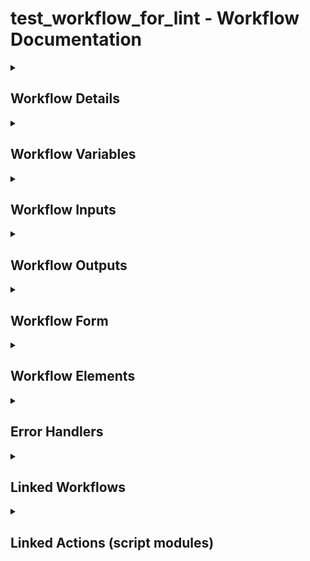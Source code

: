 # test_workflow_for_lint - Workflow Documentation
<details>
<summary><h2>Workflow Details</h2></summary>
- **Workflow Name:** test_workflow_for_lint
- **Workflow ID:** `61ef4779-a6df-4d4f-9d74-a9aedf4915ba`
- **Version:** 0.0.0
- **Description:** _No description provided_
</details>
<details>
<summary><h2>Workflow Variables</h2></summary>
| Name | Type |
|-|-|
| correctVariable | string |
</details>
<details>
<summary><h2>Workflow Inputs</h2></summary>
| Name | Type |
|-|-|
| thisiswronginput | string |
| vm | VC:VirtualMachine |
| newStorageProfile | string |
| diskName | string |
| changeVmPolicy | boolean |
</details>
<details>
<summary><h2>Workflow Outputs</h2></summary>
| Name | Type |
|-|-|
| actionResult | Array/Properties |
| errorMsg | string |
</details>
<details>
<summary><h2>Workflow Form</h2></summary>
| ID | Label | Data Type | Constraints | Default | Value List | Signpost |
|-|-|-|-|-|-|-|
| thisiswronginput | thisiswronginput | string | {"required":false} | {} | {} |  |
| vm | vm | reference | {"required":false} | {} | {} |  |
| newStorageProfile | newStorageProfile | string | {"required":false} | {} | {} |  |
| diskName | diskName | string | {"required":false} | {} | {} |  |
| changeVmPolicy | changeVmPolicy | boolean | {"required":false} | {} | {} |  |
</details>
<details>
<summary><h2>Workflow Elements</h2></summary>
#### Element: item0
- **Type:** end
- **Description:** _No description provided_
---
#### Element: CorrectCode
- **Type:** task
- **Description:** [object Object]
**Script:**
```javascript
System.log('Hello World');
var firstString = 'test';
var secondString = firstString;
System.log(secondString)
``
---
#### Element: WrongCode
- **Type:** task
- **Description:** [object Object]
**Script:**
```javascript
System.log("Hello World");
var firstString = 'test'
``
---
#### Element: getAVISSLMonitor
- **Type:** task
- **Description:** [object Object]
**Output Bindings:**
| Variable Name | Type | Workflow Variable |
|-|-|-|
| actionResult | Array/Properties | actionResult |
**Script:**
```javascript
//Auto generated script, cannot be modified !
actionResult = System.getModule("net.atos.dhc.automation").getAVISSLMonitor();
``
---
#### Element: item4
- **Type:** end
- **Description:** _No description provided_
---
#### Element: Decision
- **Type:** custom-condition
- **Description:** [object Object]
**Script:**
```javascript
return true;
``
---
#### Element: User interaction
- **Type:** input
- **Description:** [object Object]
**Input Bindings:**
| Variable Name | Type | Workflow Variable |
|-|-|-|
| security.group | LdapGroup |  |
| security.assignees | Array/LdapUser |  |
| security.assignee.groups | Array/LdapGroup |  |
| timeout.date | Date |  |
---
#### Element: Waiting timer
- **Type:** waiting-timer
- **Description:** _No description provided_
**Input Bindings:**
| Variable Name | Type | Workflow Variable |
|-|-|-|
| timer.date | Date |  |
---
#### Element: dhcChangeDiskStorageClass
- **Type:** link
- **Description:**  
**Input Bindings:**
| Variable Name | Type | Workflow Variable |
|-|-|-|
| vm | VC:VirtualMachine | vm |
| newStorageProfile | string | newStorageProfile |
| diskName | string | diskName |
| changeVmPolicy | boolean | changeVmPolicy |
**Output Bindings:**
| Variable Name | Type | Workflow Variable |
|-|-|-|
| errorMsg | string | errorMsg |
---
#### Element: Foreach element
- **Type:** foreach
- **Description:** _No description provided_
---
#### Element: Nested workflows
- **Type:** multiple
- **Description:** _No description provided_
---
#### Element: Switch
- **Type:** switch
- **Description:** [object Object]
**Script:**
```javascript
// Generated by the system, cannot be edited
if ( === "null") {
  return "item9";
} else if (true) {
  return "item4";
}
``
---
#### Element: End workflow
- **Type:** end
- **Description:** _No description provided_
---
</details>
<details>
<summary><h2>Error Handlers</h2></summary>
- **Element Name:** item12 (throws: _None_)
</details>
<details>
<summary><h2>Linked Workflows</h2></summary>
- **Name:** dhcChangeDiskStorageClass, **ID:** `23947479-256a-4113-8115-8dce58bd1787`
</details>
<details>
<summary><h2>Linked Actions (script modules)</h2></summary>
- `net.atos.dhc.automation/getAVISSLMonitor`
</details>
